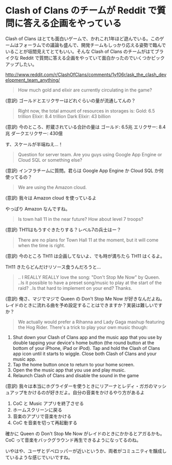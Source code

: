 # Clash of Clans のチームが Reddit で質問に答える企画をやっている
Clash of Clans はとても面白いゲームで、かれこれ1年ほど遊んでいる。このゲームはフォーラムでの議論も盛んで、開発チームもしっかり応える姿勢で臨んでいることが垣間見えてとてもいい。そんな Clash of Clans のチームがはてブライクな Reddit で質問に答える企画をやっていて面白かったのでいくつかピックアップしたい。

http://www.reddit.com/r/ClashOfClans/comments/1yf06r/ask_the_clash_development_team_anything/

> How much gold and elixir are currently circulating in the game?

(意訳) ゴールドとエリクサーはどれぐらいの量が流通してんの？

> Right now, the total amount of resources in storages is:
Gold: 6.5 trillion Elixir: 8.4 trillion Dark Elixir: 43 billion

(意訳) 今のところ、貯蔵されている合計の量は ゴールド: 6.5兆 エリクサー: 8.4兆 ダークエリクサー: 430億

す、スケールが半端ねえ...！

> Question for server team. Are you guys using Google App Engine or Cloud SQL or something else?

(意訳) インフラチームに質問。君らは Google App Engine か Cloud SQL か何使ってるの？

> We are using the Amazon cloud.

(意訳) 我々は Amazon cloud を使っているよ

やっぱり Amazon なんですね。

> Is town hall 11 in the near future? How about level 7 troops?

(意訳) TH11はもうすぐきたりする？レベル7の兵士はー？

> There are no plans for Town Hall 11 at the moment, but it will come when the time is right.

(意訳) 今のところ TH11 は企画してないよ、でも時が満ちたら TH11 はくるよ。

TH11 きたらどんだけリソース食うんだろうと...

> .. I REALLY REALLY love the song: "Don't Stop Me Now" by Queen.
..Is it possible to have a preset song/music to play at the start of the raid?
..Is that hard to implement on your end? Thanks.

(意訳) 俺さ、マジでマジで Queen の Don't Stop Me Now が好きなんだよね。レイドのときに流れる曲を予め設定することはできますか？実装は難しいですか？

> We actually would prefer a Rihanna and Lady Gaga mashup featuring the Hog Rider.
There's a trick to play your own music though:
1. Shut down your Clash of Clans app and the music app that you use by double tapping your device's home button (the round button at the bottom of your iPhone, iPad or iPod). Tap and hold the Clash of Clans app icon until it starts to wiggle. Close both Clash of Clans and your music app.
2. Tap the home button once to return to your home screen.
3. Open the the music app that you use and play music.
4. Relaunch Clash of Clans and disable the sound in the game

(意訳) 我々は本当にホグライダーを使うときにリアーナとレディ・ガガのマッシュアップをかけるのが好きだよ。自分の音楽をかけるやり方があるよ
1. CoC と Music アプリを終了させる
2. ホームスクリーンに戻る
3. 音楽のアプリで音楽をかける
4. CoC を音楽を切って再起動する

確かに Queen の Don't Stop Me Now がレイドのときにかかるとアガるかも。CoC って音楽をバックグラウンド再生できるようになってるのね。

いやはや、ユーザとデベロッパーが近いというか、両者がコミュニティを醸成しているような感じでいいですね。
